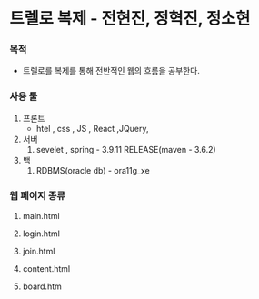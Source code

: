 # 트렐로 복제 - 전현진, 정혁진, 정소현

### 목적

- 트렐로를 복제를 통해 전반적인 웹의 흐름을 공부한다.

### 사용 툴

1. 프론트
   - htel , css , JS , React ,JQuery, 
2. 서버
   1. sevelet , spring - 3.9.11 RELEASE(maven - 3.6.2)
3. 백
   1. RDBMS(oracle db)  - ora11g_xe

### 웹 페이지 종류

1. main.html

2. login.html

3. join.html
4. content.html
5. board.htm